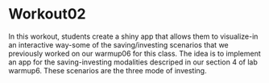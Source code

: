 # Workout02

In this workout, students create a shiny app that allows them to visualize-in an interactive way-some of the saving/investing scenarios that we previously worked on our warmup06 for this class. The idea is to implement an app for the saving-investing modalities descriped in our section 4 of lab warmup6. These scenarios are the three mode of investing. 

